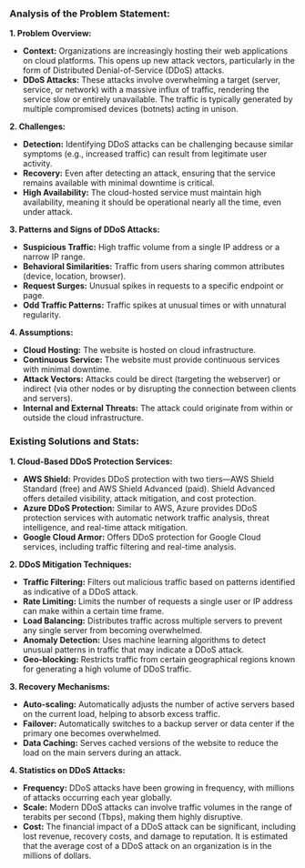 
### Analysis of the Problem Statement:

**1. Problem Overview:**

- **Context:** Organizations are increasingly hosting their web applications on cloud platforms. This opens up new attack vectors, particularly in the form of Distributed Denial-of-Service (DDoS) attacks.
- **DDoS Attacks:** These attacks involve overwhelming a target (server, service, or network) with a massive influx of traffic, rendering the service slow or entirely unavailable. The traffic is typically generated by multiple compromised devices (botnets) acting in unison.

**2. Challenges:**

- **Detection:** Identifying DDoS attacks can be challenging because similar symptoms (e.g., increased traffic) can result from legitimate user activity.
- **Recovery:** Even after detecting an attack, ensuring that the service remains available with minimal downtime is critical.
- **High Availability:** The cloud-hosted service must maintain high availability, meaning it should be operational nearly all the time, even under attack.

**3. Patterns and Signs of DDoS Attacks:**

- **Suspicious Traffic:** High traffic volume from a single IP address or a narrow IP range.
- **Behavioral Similarities:** Traffic from users sharing common attributes (device, location, browser).
- **Request Surges:** Unusual spikes in requests to a specific endpoint or page.
- **Odd Traffic Patterns:** Traffic spikes at unusual times or with unnatural regularity.

**4. Assumptions:**

- **Cloud Hosting:** The website is hosted on cloud infrastructure.
- **Continuous Service:** The website must provide continuous services with minimal downtime.
- **Attack Vectors:** Attacks could be direct (targeting the webserver) or indirect (via other nodes or by disrupting the connection between clients and servers).
- **Internal and External Threats:** The attack could originate from within or outside the cloud infrastructure.

### Existing Solutions and Stats:

**1. Cloud-Based DDoS Protection Services:**

- **AWS Shield:** Provides DDoS protection with two tiers—AWS Shield Standard (free) and AWS Shield Advanced (paid). Shield Advanced offers detailed visibility, attack mitigation, and cost protection.
- **Azure DDoS Protection:** Similar to AWS, Azure provides DDoS protection services with automatic network traffic analysis, threat intelligence, and real-time attack mitigation.
- **Google Cloud Armor:** Offers DDoS protection for Google Cloud services, including traffic filtering and real-time analysis.

**2. DDoS Mitigation Techniques:**

- **Traffic Filtering:** Filters out malicious traffic based on patterns identified as indicative of a DDoS attack.
- **Rate Limiting:** Limits the number of requests a single user or IP address can make within a certain time frame.
- **Load Balancing:** Distributes traffic across multiple servers to prevent any single server from becoming overwhelmed.
- **Anomaly Detection:** Uses machine learning algorithms to detect unusual patterns in traffic that may indicate a DDoS attack.
- **Geo-blocking:** Restricts traffic from certain geographical regions known for generating a high volume of DDoS traffic.

**3. Recovery Mechanisms:**

- **Auto-scaling:** Automatically adjusts the number of active servers based on the current load, helping to absorb excess traffic.
- **Failover:** Automatically switches to a backup server or data center if the primary one becomes overwhelmed.
- **Data Caching:** Serves cached versions of the website to reduce the load on the main servers during an attack.

**4. Statistics on DDoS Attacks:**

- **Frequency:** DDoS attacks have been growing in frequency, with millions of attacks occurring each year globally.
- **Scale:** Modern DDoS attacks can involve traffic volumes in the range of terabits per second (Tbps), making them highly disruptive.
- **Cost:** The financial impact of a DDoS attack can be significant, including lost revenue, recovery costs, and damage to reputation. It is estimated that the average cost of a DDoS attack on an organization is in the millions of dollars.